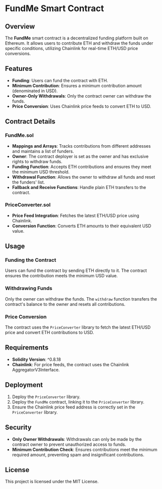 # FundMe Smart Contract

## Overview

The **FundMe** smart contract is a decentralized funding platform built on Ethereum. It allows users to contribute ETH and withdraw the funds under specific conditions, utilizing Chainlink for real-time ETH/USD price conversions.

## Features

- **Funding**: Users can fund the contract with ETH.
- **Minimum Contribution**: Ensures a minimum contribution amount (denominated in USD).
- **Owner-Only Withdrawals**: Only the contract owner can withdraw the funds.
- **Price Conversion**: Uses Chainlink price feeds to convert ETH to USD.

## Contract Details

### FundMe.sol

- **Mappings and Arrays**: Tracks contributions from different addresses and maintains a list of funders.
- **Owner**: The contract deployer is set as the owner and has exclusive rights to withdraw funds.
- **Funding Function**: Accepts ETH contributions and ensures they meet the minimum USD threshold.
- **Withdrawal Function**: Allows the owner to withdraw all funds and reset the funders' list.
- **Fallback and Receive Functions**: Handle plain ETH transfers to the contract.

### PriceConverter.sol

- **Price Feed Integration**: Fetches the latest ETH/USD price using Chainlink.
- **Conversion Function**: Converts ETH amounts to their equivalent USD value.

## Usage

### Funding the Contract

Users can fund the contract by sending ETH directly to it. The contract ensures the contribution meets the minimum USD value.

### Withdrawing Funds

Only the owner can withdraw the funds. The `withdraw` function transfers the contract's balance to the owner and resets all contributions.

### Price Conversion

The contract uses the `PriceConverter` library to fetch the latest ETH/USD price and convert ETH contributions to USD.

## Requirements

- **Solidity Version**: ^0.8.18
- **Chainlink**: For price feeds, the contract uses the Chainlink AggregatorV3Interface.

## Deployment

1. Deploy the `PriceConverter` library.
2. Deploy the `FundMe` contract, linking it to the `PriceConverter` library.
3. Ensure the Chainlink price feed address is correctly set in the `PriceConverter` library.

## Security

- **Only Owner Withdrawals**: Withdrawals can only be made by the contract owner to prevent unauthorized access to funds.
- **Minimum Contribution Check**: Ensures contributions meet the minimum required amount, preventing spam and insignificant contributions.

## License

This project is licensed under the MIT License.

